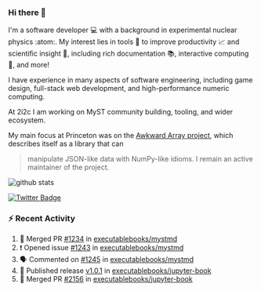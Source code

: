 ### Hi there 👋 

I'm a software developer 💻 with a background in experimental nuclear physics :atom:. My interest lies in tools :wrench: to improve productivity :chart_with_upwards_trend: and scientific insight :telescope:, including rich documentation 📚, interactive computing 🧮, and more! 

I have experience in many aspects of software engineering, including game design, full-stack web development, and high-performance numeric computing. 

At 2i2c I am working on MyST community building, tooling, and wider ecosystem. 

My main focus at Princeton was on the [Awkward Array project](awkward-array.org/), which describes itself as a library that can 
> manipulate JSON-like data with NumPy-like idioms. I remain an active maintainer of the project. 

![github stats](https://github-readme-stats.vercel.app/api?username=agoose77&show_icons=true&hide_rank=true&hide_title=true&bg_color=30,e76445,904e95&text_color=efe3ec&icon_color=efe3ec)
<!--
**agoose77/agoose77** is a ✨ _special_ ✨ repository because its `README.md` (this file) appears on your GitHub profile.

Here are some ideas to get you started:

- 🔭 I’m currently working on ...
- 🌱 I’m currently learning ...
- 👯 I’m looking to collaborate on ...
- 🤔 I’m looking for help with ...
- 💬 Ask me about ...
- 📫 How to reach me: ...
- 😄 Pronouns: ...
- ⚡ Fun fact: ...
-->

[![Twitter Badge](https://img.shields.io/twitter/follow/agoose77?style=flat-square&logo=Twitter&logoColor=white&color=cornflowerblue)](https://twitter.com/agoose77)

### :zap: Recent Activity

<!--START_SECTION:activity-->
1. 🎉 Merged PR [#1234](https://github.com/executablebooks/mystmd/pull/1234) in [executablebooks/mystmd](https://github.com/executablebooks/mystmd)
2. ❗ Opened issue [#1243](https://github.com/executablebooks/mystmd/issues/1243) in [executablebooks/mystmd](https://github.com/executablebooks/mystmd)
3. 🗣 Commented on [#1245](https://github.com/executablebooks/mystmd/issues/1245#issuecomment-2135531597) in [executablebooks/mystmd](https://github.com/executablebooks/mystmd)
4. 🚀 Published release [v1.0.1](https://github.com/executablebooks/jupyter-book/releases/tag/v1.0.1) in [executablebooks/jupyter-book](https://github.com/executablebooks/jupyter-book)
5. 🎉 Merged PR [#2156](https://github.com/executablebooks/jupyter-book/pull/2156) in [executablebooks/jupyter-book](https://github.com/executablebooks/jupyter-book)
<!--END_SECTION:activity-->
